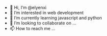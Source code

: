 - 👋 Hi, I’m @elyenxi
- 👀 I’m interested in web development
- 🌱 I’m currently learning javascript and python
- 💞️ I’m looking to collaborate on ...
- 📫 How to reach me ...

<!---
elyenxi/elyenxi is a ✨ special ✨ repository because its `README.md` (this file) appears on your GitHub profile.
You can click the Preview link to take a look at your changes.
--->
